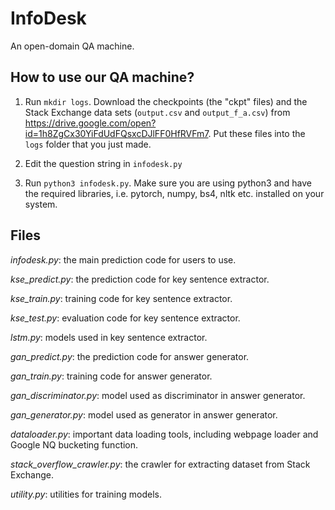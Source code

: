 # InfoDesk

An open-domain QA machine.

## How to use our QA machine?

1. Run `mkdir logs`. Download the checkpoints (the "ckpt" files) and the Stack Exchange data sets (`output.csv` and `output_f_a.csv`) from https://drive.google.com/open?id=1h8ZgCx30YiFdUdFQsxcDJlFF0HfRVFm7. Put these files into the `logs` folder that you just made.

2. Edit the question string in `infodesk.py`

3. Run `python3 infodesk.py`. Make sure you are using python3 and have the required libraries, i.e. pytorch, numpy, bs4, nltk etc. installed on your system. 

## Files

*infodesk.py*: the main prediction code for users to use.

*kse_predict.py*: the prediction code for key sentence extractor.

*kse_train.py*: training code for key sentence extractor.

*kse_test.py*: evaluation code for key sentence extractor.

*lstm.py*: models used in key sentence extractor.

*gan_predict.py*: the prediction code for answer generator.

*gan_train.py*: training code for answer generator.

*gan_discriminator.py*: model used as discriminator in answer generator.

*gan_generator.py*: model used as generator in answer generator.

*dataloader.py*: important data loading tools, including webpage loader and Google NQ bucketing function.

*stack_overflow_crawler.py*: the crawler for extracting dataset from Stack Exchange.

*utility.py*: utilities for training models.
